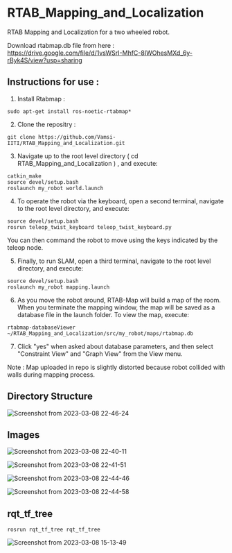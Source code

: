 # RTAB_Mapping_and_Localization

RTAB Mapping and Localization for a two wheeled robot.

Download rtabmap.db file from here : https://drive.google.com/file/d/1vsWSrI-MhfC-8IWOhesMXd_6y-rByk4S/view?usp=sharing

## Instructions for use :

1. Install Rtabmap :
``` 
sudo apt-get install ros-noetic-rtabmap*
```

2. Clone the repositry :
``` 
git clone https://github.com/Vamsi-IITI/RTAB_Mapping_and_Localization.git 
```

3. Navigate up to the root level directory ( cd RTAB_Mapping_and_Localization ) , and execute:

```
catkin_make
source devel/setup.bash
roslaunch my_robot world.launch
```

4. To operate the robot via the keyboard, open a second terminal, navigate to the root level directory, and execute:

```
source devel/setup.bash
rosrun teleop_twist_keyboard teleop_twist_keyboard.py
```

You can then command the robot to move using the keys indicated by the teleop node.

5. Finally, to run SLAM, open a third terminal, navigate to the root level directory, and execute:

```
source devel/setup.bash
roslaunch my_robot mapping.launch
```

6. As you move the robot around, RTAB-Map will build a map of the room. When you terminate the mapping window, the map will be saved as a  database file in the launch folder. To view the map, execute:

```
rtabmap-databaseViewer ~/RTAB_Mapping_and_Localization/src/my_robot/maps/rtabmap.db

```

7. Click "yes" when asked about database parameters, and then select "Constraint View" and "Graph View" from the View menu.

Note : Map uploaded in repo is slightly distorted because robot collided with walls during mapping process.

## Directory Structure

![Screenshot from 2023-03-08 22-46-24](https://user-images.githubusercontent.com/92263050/223783537-99e757c9-ff07-426c-85ef-6889a52c04d7.png)

## Images 

![Screenshot from 2023-03-08 22-40-11](https://user-images.githubusercontent.com/92263050/223783618-30fec003-8320-4c35-9af6-a005f6637596.png)

![Screenshot from 2023-03-08 22-41-51](https://user-images.githubusercontent.com/92263050/223783663-f8c89fbe-cda9-4911-a99f-7cca5d2ed9ee.png)

![Screenshot from 2023-03-08 22-44-46](https://user-images.githubusercontent.com/92263050/223783692-726ccf82-9342-4e85-8410-a0363fb93c98.png)

![Screenshot from 2023-03-08 22-44-58](https://user-images.githubusercontent.com/92263050/223783736-7a293624-dc26-4f4a-a5ff-92ce1d228cd3.png)

## rqt_tf_tree 
``` rosrun rqt_tf_tree rqt_tf_tree ```

![Screenshot from 2023-03-08 15-13-49](https://user-images.githubusercontent.com/92263050/223716373-62287e83-9d16-46d9-a46f-62611ec72e61.png)


